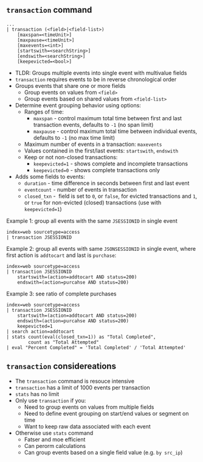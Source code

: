 ## `transaction` command

```
...
| transaction (<field>|<field-list>)
	[maxspan=<timeUnit>]
	[maxpause=<timeUnit>]
	[maxevents=<int>]
	[startswith=<searchString>]
	[endswith=<searchString>]
	[keepevicted=<bool>]
```

* TLDR: Groups multiple events into single event with multivalue fields
*  `transaction` requires events to be in reverse chronological order
* Groups events that share one or more fields
	* Group events on values from `<field>`
	* Group events based on shared values from `<field-list>`
* Determine event grouping behavior using options:
	* Ranges of time:
		* `maxspan` - control maximum total time between first and last transaction events, defaults to `-1` (no span limit)
		* `maxpause` - control maximum total time between individual events, defaults to `-1` (no max time limit)
	* Maximum number of events in a transaction: `maxevents`
	* Values contained in the first/last events: `startswith`, `endswith`
	* Keep or not non-closed transactions:
		* `keepevicted=1` - shows complete and incomplete transactions
		* `keepevicted=0` - shows complete transactions only
* Adds some fields to events:
	* `duration` - time difference in seconds between first and last event
	* `eventcount` - number of events in transaction
	* `closed_txn` -  field is set to `0`, or `false`, for evicted transactions and `1`, or `true` for non-evicted (closed) transactions (use with `keepevicted=1`)

Example 1: group all events with the same `JSESSIONID` in single event
```
index=web sourcetype=access
| transaction JSESSIONID
```

Example 2: group all events with same `JSONSESSIONID` in single event, where first action is `addtocart` and last is `purchase`:
```
index=web sourcetype=access
| transaction JSESSIONID
	startswith=(action=addtocart AND status=200)
	endswith=(action=purcahse AND status=200)
```

Example 3: see ratio of complete purchases
```
index=web sourcetype=access
| transaction JSESSIONID
	startswith=(action=addtocart AND status=200)
	endswith=(action=purcahse AND status=200)
	keepevicted=1
| search action=addtocart
| stats count(eval(closed_txn=1)) as "Total Completed",
		count as "Total Attempted"
| eval "Percent Completed" = 'Total Completed' / 'Total Attempted'
```

## `transaction` considereations

* The `transaction` command is resouce intensive
* `transaction` has a limit of 1000 events per transaction
* `stats` has no limit
* Only use `transaction` if you:
	* Need to group events on values from multiple fields
	* Need to define event grouping on start/end values or segment on time
	* Want to keep raw data associated with each event
* Otherwise use `stats` command
	* Fatser and moe efficient
	* Can perorm calculations
	* Can group events based on a single field value (e.g. `by src_ip`)